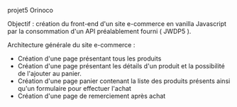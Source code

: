 projet5 Orinoco

Objectif : création du front-end d'un site e-commerce en vanilla Javascript par la consommation d'un API préalablement fourni ( JWDP5 ).

Architecture générale du site e-commerce :

 - Création d'une page présentant tous les produits
 - Création d'une page présentant les détails d'un produit et la possibilité de l'ajouter au panier.
 - Création d'une page panier contenant la liste des produits présents ainsi qu'un formulaire pour effectuer l'achat
 - Création d'une page de remerciement après achat

